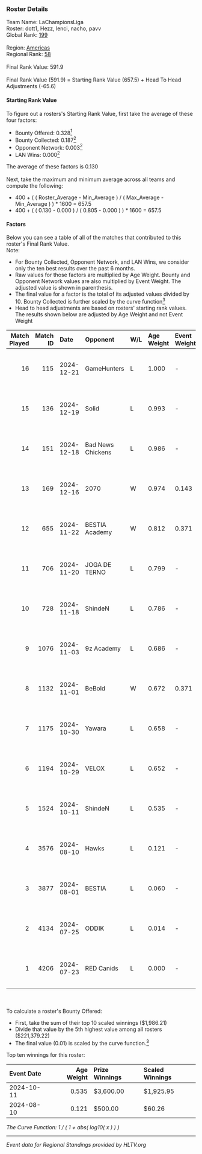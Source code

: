 ### Roster Details<br />
Team Name: LaChampionsLiga<br />
Roster: dott1, Hezz, lenci, nacho, pavv<br />
Global Rank: [199](../../standings_global_2025_01_20.md)<br />
<br />
Region: [Americas]( ../../standings_americas_2025_01_20.md)<br />
Regional Rank: [58]( ../../standings_americas_2025_01_20.md)<br />
<br />
Final Rank Value:  591.9<br />
<br />
Final Rank Value (591.9) = Starting Rank Value (657.5) + Head To Head Adjustments (-65.6)<br />

#### Starting Rank Value<br />
To figure out a rosters's Starting Rank Value, first take the average of these four factors:<br />
- Bounty Offered: 0.328[<sup>1</sup>](#table2)
- Bounty Collected: 0.187[<sup>2</sup>](#table1)
- Opponent Network: 0.003[<sup>2</sup>](#table1)
- LAN Wins: 0.000[<sup>2</sup>](#table1)

The average of these factors is 0.130<br />
<br />
Next, take the maximum and minimum average across all teams and compute the following:<br />
- 400 + ( ( Roster_Average - Min_Average ) / ( Max_Average - Min_Average ) ) * 1600 = 657.5
- 400 + ( ( 0.130 - 0.000 ) / ( 0.805 - 0.000 ) ) * 1600 = 657.5


#### Factors<br />
Below you can see a table of all of the matches that contributed to this roster's Final Rank Value.<br />
Note:<br />

- For Bounty Collected, Opponent Network, and LAN Wins, we consider only the ten best results over the past 6 months.
- Raw values for those factors are multiplied by Age Weight. Bounty and Opponent Network values are also multiplied by Event Weight. The adjusted value is shown in parenthesis.
- The final value for a factor is the total of its adjusted values divided by 10. Bounty Collected is further scaled by the curve function[<sup>3</sup>](#curveFunction)
- Head to head adjustments are based on rosters' starting rank values. The results shown below are adjusted by Age Weight and not Event Weight
<span id="table1"></span><br />


| Match Played | Match ID | Date       | Opponent          | W/L | Age Weight | Event Weight | Bounty Collected | Opponent Network | LAN Wins  | H2H Adj. | Roster                          |
| -: | -: | :- | :- | :- | :- | :- | :- | :- | :- | -: | :- |
|           16 |      115 | 2024-12-21 | GameHunters       | L   | 1.000      | -            | -                | -                | -         |   -11.04 | dott1, Hezz, lenci, nacho, pavv |
|           15 |      136 | 2024-12-19 | Solid             | L   | 0.993      | -            | -                | -                | -         |    -4.49 | dott1, Hezz, lenci, nacho, pavv |
|           14 |      151 | 2024-12-18 | Bad News Chickens | L   | 0.986      | -            | -                | -                | -         |   -11.31 | dott1, Hezz, lenci, nacho, pavv |
|           13 |      169 | 2024-12-16 | 2070              | W   | 0.974      | 0.143        | 0.003 (0.000)    | 0.222 (0.031)    | 0 (0.000) |    17.59 | dott1, Hezz, lenci, nacho, pavv |
|           12 |      655 | 2024-11-22 | BESTIA Academy    | W   | 0.812      | 0.371        | 0.000 (0.000)    | 0.000 (0.000)    | 0 (0.000) |     5.60 | dott1, Hezz, lenci, pavv, rzk   |
|           11 |      706 | 2024-11-20 | JOGA DE TERNO     | L   | 0.799      | -            | -                | -                | -         |   -13.01 | dott1, Hezz, lenci, pavv, rzk   |
|           10 |      728 | 2024-11-18 | ShindeN           | L   | 0.786      | -            | -                | -                | -         |    -8.03 | dott1, Hezz, lenci, pavv, rzk   |
|            9 |     1076 | 2024-11-03 | 9z Academy        | L   | 0.686      | -            | -                | -                | -         |   -13.82 | dott1, Hezz, lenci, pavv, rzk   |
|            8 |     1132 | 2024-11-01 | BeBold            | W   | 0.672      | 0.371        | 0.000 (0.000)    | 0.000 (0.000)    | 0 (0.000) |     4.32 | dott1, Hezz, lenci, pavv, rzk   |
|            7 |     1175 | 2024-10-30 | Yawara            | L   | 0.658      | -            | -                | -                | -         |    -9.33 | dott1, Hezz, lenci, pavv, rzk   |
|            6 |     1194 | 2024-10-29 | VELOX             | L   | 0.652      | -            | -                | -                | -         |   -13.30 | dott1, Hezz, lenci, pavv, rzk   |
|            5 |     1524 | 2024-10-11 | ShindeN           | L   | 0.535      | -            | -                | -                | -         |    -6.42 | dott1, Hezz, lenci, pavv, rzk   |
|            4 |     3576 | 2024-08-10 | Hawks             | L   | 0.121      | -            | -                | -                | -         |    -2.06 | castrz, dott1, Hezz, pavv, rzk  |
|            3 |     3877 | 2024-08-01 | BESTIA            | L   | 0.060      | -            | -                | -                | -         |    -0.18 | castrz, dott1, Hezz, pavv, rzk  |
|            2 |     4134 | 2024-07-25 | ODDIK             | L   | 0.014      | -            | -                | -                | -         |    -0.08 | castrz, dott1, Hezz, pavv, rzk  |
|            1 |     4206 | 2024-07-23 | RED Canids        | L   | 0.000      | -            | -                | -                | -         |     0.00 | castrz, dott1, Hezz, pavv, rzk  |

<br />
<span id="table2"></span><br />
To calculate a roster's Bounty Offered:<br />

- First, take the sum of their top 10 scaled winnings ($1,986.21)
- Divide that value by the 5th highest value among all rosters ($221,379.22)
- The final value (0.01) is scaled by the curve function.[<sup>3</sup>](#curveFunction)

Top ten winnings for this roster:<br />

| Event Date | Age Weight | Prize Winnings | Scaled Winnings |
| :- | -: | :- | :- |
| 2024-10-11 |      0.535 | $3,600.00      | $1,925.95       |
| 2024-08-10 |      0.121 | $500.00        | $60.26          |


<span id="curveFunction"></span>_The Curve Function: 1 / ( 1 + abs( log10( x ) ) )_<br />

---
_Event data for Regional Standings provided by HLTV.org_<br />
